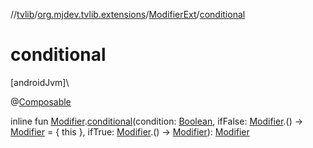 //[tvlib](../../../index.md)/[org.mjdev.tvlib.extensions](../index.md)/[ModifierExt](index.md)/[conditional](conditional.md)

# conditional

[androidJvm]\

@[Composable](https://developer.android.com/reference/kotlin/androidx/compose/runtime/Composable.html)

inline fun [Modifier](https://developer.android.com/reference/kotlin/androidx/compose/ui/Modifier.html).[conditional](conditional.md)(condition: [Boolean](https://kotlinlang.org/api/latest/jvm/stdlib/kotlin/-boolean/index.html), ifFalse: [Modifier](https://developer.android.com/reference/kotlin/androidx/compose/ui/Modifier.html).() -&gt; [Modifier](https://developer.android.com/reference/kotlin/androidx/compose/ui/Modifier.html) = { this }, ifTrue: [Modifier](https://developer.android.com/reference/kotlin/androidx/compose/ui/Modifier.html).() -&gt; [Modifier](https://developer.android.com/reference/kotlin/androidx/compose/ui/Modifier.html)): [Modifier](https://developer.android.com/reference/kotlin/androidx/compose/ui/Modifier.html)
